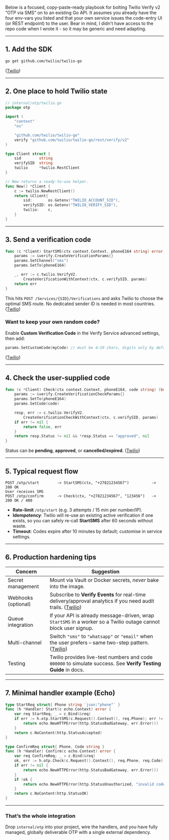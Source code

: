 Below is a focused, copy-paste-ready playbook for bolting Twilio Verify v2 “OTP via SMS” on to an existing Go API. It assumes you already have the four env-vars you listed and that your own service issues the code-entry UI (or REST endpoint) to the user. Bear in mind, I didn't have access to the repo code when I wrote it - so it may be generic and need adapting.

---

## 1. Add the SDK

```bash
go get github.com/twilio/twilio-go
```

([Twilio][1])

---

## 2. One place to hold Twilio state

```go
// internal/otp/twilio.go
package otp

import (
	"context"
	"os"

	"github.com/twilio/twilio-go"
	verify "github.com/twilio/twilio-go/rest/verify/v2"
)

type Client struct {
	sid        string
	verifySID  string
	twilio     *twilio.RestClient
}

// New returns a ready-to-use helper.
func New() *Client {
	c := twilio.NewRestClient()
	return &Client{
		sid:       os.Getenv("TWILIO_ACCOUNT_SID"),
		verifySID: os.Getenv("TWILIO_VERIFY_SID"),
		twilio:    c,
	}
}
```

---

## 3. Send a verification code

```go
func (c *Client) StartSMS(ctx context.Context, phoneE164 string) error {
	params := &verify.CreateVerificationParams{}
	params.SetChannel("sms")
	params.SetTo(phoneE164)

	_, err := c.twilio.VerifyV2.
		CreateVerificationWithContext(ctx, c.verifySID, params)
	return err
}
```

This hits `POST /Services/{SID}/Verifications` and asks Twilio to choose the optimal SMS route. No dedicated sender ID is needed in most countries. ([Twilio][1])

### Want to keep your own random code?

Enable **Custom Verification Code** in the Verify Service advanced settings, then add:

```go
params.SetCustomCode(myCode) // must be 4–10 chars, digits only by default
```

([Twilio][2])

---

## 4. Check the user-supplied code

```go
func (c *Client) Check(ctx context.Context, phoneE164, code string) (bool, error) {
	params := &verify.CreateVerificationCheckParams{}
	params.SetTo(phoneE164)
	params.SetCode(code)

	resp, err := c.twilio.VerifyV2.
		CreateVerificationCheckWithContext(ctx, c.verifySID, params)
	if err != nil {
		return false, err
	}
	return resp.Status != nil && *resp.Status == "approved", nil
}
```

Status can be **pending**, **approved**, or **cancelled/expired**. ([Twilio][1])

---

## 5. Typical request flow

```text
POST /otp/start        -> StartSMS(ctx, "+27821234567")          -> 200 OK
User receives SMS
POST /otp/confirm      -> Check(ctx, "+27821234567", "123456")   -> 200 OK / 400
```

* **Rate-limit** `/otp/start` (e.g. 3 attempts / 15 min per number/IP).
* **Idempotency**: Twilio will re-use an existing active verification if one exists, so you can safely re-call **StartSMS** after 60 seconds without waste.
* **Timeout**: Codes expire after 10 minutes by default; customise in service settings.

---

## 6. Production hardening tips

| Concern             | Suggestion                                                                                                       |
| ------------------- | ---------------------------------------------------------------------------------------------------------------- |
| Secret management   | Mount via Vault or Docker secrets, *never* bake into the image.                                                  |
| Webhooks (optional) | Subscribe to **Verify Events** for real-time delivery/approval analytics if you need audit trails. ([Twilio][3]) |
| Queue integration   | If your API is already message-driven, wrap `StartSMS` in a worker so a Twilio outage cannot block user signup.  |
| Multi-channel       | Switch `"sms"` to `"whatsapp"` or `"email"` when the user prefers – same two-step pattern. ([Twilio][4])         |
| Testing             | Twilio provides live-test numbers and code `000000` to simulate success. See **Verify Testing Guide** in docs.   |

---

## 7. Minimal handler example (Echo)

```go
type StartReq struct{ Phone string `json:"phone"` }
func (h *Handler) Start(c echo.Context) error {
	var req StartReq; _ = c.Bind(&req)
	if err := h.otp.StartSMS(c.Request().Context(), req.Phone); err != nil {
		return echo.NewHTTPError(http.StatusBadGateway, err.Error())
	}
	return c.NoContent(http.StatusAccepted)
}

type ConfirmReq struct{ Phone, Code string }
func (h *Handler) Confirm(c echo.Context) error {
	var req ConfirmReq; _ = c.Bind(&req)
	ok, err := h.otp.Check(c.Request().Context(), req.Phone, req.Code)
	if err != nil {
		return echo.NewHTTPError(http.StatusBadGateway, err.Error())
	}
	if !ok {
		return echo.NewHTTPError(http.StatusUnauthorized, "invalid code")
	}
	return c.NoContent(http.StatusOK)
}
```

---

### That’s the whole integration

Drop `internal/otp` into your project, wire the handlers, and you have fully managed, globally deliverable OTP with a single external dependency.

[1]: https://www.twilio.com/docs/verify/quickstarts/go "Verify Go Quickstart | Twilio"
[2]: https://www.twilio.com/docs/verify/api/customization-options?utm_source=chatgpt.com "Customization Options | Twilio"
[3]: https://www.twilio.com/docs/verify/verify-events?utm_source=chatgpt.com "Verify Events | Twilio"
[4]: https://www.twilio.com/docs/verify/api?utm_source=chatgpt.com "Verify API | Twilio"
